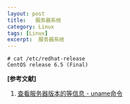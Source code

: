 ```yaml
---
layout: post
title:   服务器系统
category: Linux
tags: [Linux]
excerpt:  服务器系统
---
```

	
	# cat /etc/redhat-release 
	CentOS release 6.5 (Final)


**[参考文献]**

1. [查看服务器版本的等信息 - uname命令](https://blog.csdn.net/pansanday/article/details/79697562 "查看服务器版本的等信息 - uname命令")



